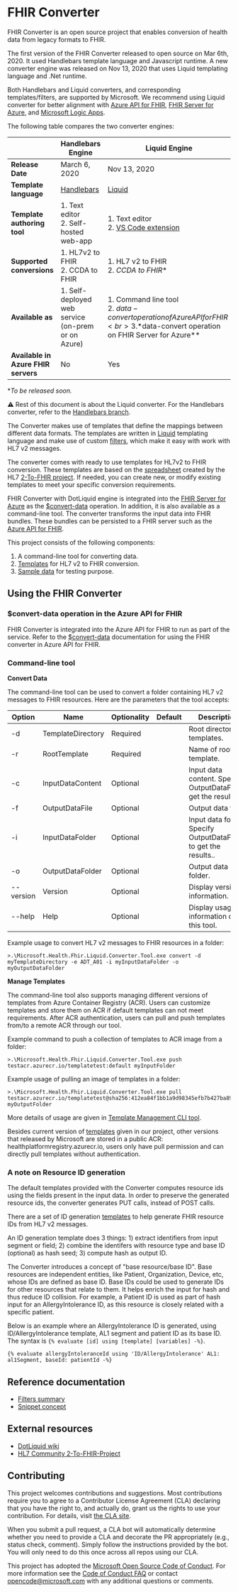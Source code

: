 # FHIR Converter

FHIR Converter is an open source project that enables conversion of health data from legacy formats to FHIR.

The first version of the FHIR Converter released to open source on Mar 6th, 2020. It used Handlebars template language and Javascript runtime. A new converter engine was released on Nov 13, 2020 that uses Liquid templating language and .Net runtime.

Both Handlebars and Liquid converters, and corresponding templates/filters, are supported by Microsoft. We recommend using Liquid converter for better alignment with [Azure API for FHIR](https://azure.microsoft.com/en-us/services/azure-api-for-fhir/), [FHIR Server for Azure](https://github.com/microsoft/fhir-server), and [Microsoft Logic Apps](https://azure.microsoft.com/en-us/services/logic-apps/).

The following table compares the two converter engines:

|  | Handlebars Engine | Liquid Engine | 
| ----- | ----- | ----- |
| **Release Date** | March 6, 2020 | Nov 13, 2020 |
| **Template language** | [Handlebars](https://handlebarsjs.com/) | [Liquid](https://shopify.github.io/liquid/) |
| **Template authoring tool** | 1. Text editor <br> 2. Self-hosted web-app | 1. Text editor <br> 2. [VS Code extension](https://marketplace.visualstudio.com/items?itemName=ms-azuretools.vscode-health-fhir-converter)|
| **Supported conversions** | 1. HL7v2 to FHIR <br> 2. CCDA to FHIR | 1. HL7 v2 to FHIR <br> 2. *CCDA to FHIR** |
| **Available as** | 1. Self-deployed web service <br> (on-prem or on Azure)| 1. Command line tool <br> 2. $data-convert operation of Azure API for FHIR <br> 3. *$data-convert operation on  FHIR Server for Azure**|
**Available in Azure FHIR servers** | No | Yes |

**To be released soon.*

⚠ Rest of this document is about the Liquid converter. For the Handlebars converter, refer to the [Handlebars branch](https://github.com/microsoft/FHIR-Converter/tree/handlebars).

The Converter makes use of templates that define the mappings between different data formats.
The templates are written in [Liquid](https://shopify.github.io/liquid/) templating language and make use of custom [filters](docs/FiltersSummary.md), which make it easy with work with HL7 v2 messages.

The converter comes with ready to use templates for HL7v2 to FHIR conversion. These templates are based on the [spreadsheet](https://docs.google.com/spreadsheets/d/1PaFYPSSq4oplTvw_4OgOn6h2Bs_CMvCAU9CqC4tPBgk/edit#gid=0) created by the HL7 [2-To-FHIR project](https://confluence.hl7.org/display/OO/2-To-FHIR+Project). If needed, you can create new, or modify existing templates to meet your specific conversion requirements.

FHIR Converter with DotLiquid engine is integrated into the [FHIR Server for Azure](https://github.com/microsoft/fhir-server) as the [$convert-data](https://github.com/microsoft/fhir-server/blob/personal/yufei/convert-data-doc/docs/ConvertDataOperation.md) operation. In addition, it is also available as a command-line tool. The converter transforms the input data into FHIR bundles. These bundles can be persisted to a FHIR server such as the [Azure API for FHIR](https://azure.microsoft.com/en-us/services/azure-api-for-fhir/).

This project consists of the following components:

1. A command-line tool for converting data.
2. [Templates](data/Templates) for HL7 v2 to FHIR conversion.
3. [Sample data](data/SampleData) for testing purpose.

## Using the FHIR Converter

### $convert-data operation in the Azure API for FHIR

FHIR Converter is integrated into the Azure API for FHIR to run as part of the service. Refer to the [$convert-data](https://github.com/microsoft/fhir-server/blob/personal/yufei/convert-data-doc/docs/ConvertDataOperation.md) documentation for using the FHIR converter in Azure API for FHIR.

### Command-line tool

**Convert Data**

The command-line tool can be used to convert a folder containing HL7 v2 messages to FHIR resources.
Here are the parameters that the tool accepts:

| Option | Name | Optionality | Default | Description |
| ----- | ----- | ----- |----- |----- |
| -d | TemplateDirectory | Required | | Root directory of templates. |
| -r | RootTemplate | Required | | Name of root template. |
| -c | InputDataContent | Optional| | Input data content. Specify OutputDataFile to get the results. |
| -f | OutputDataFile | Optional | | Output data file. |
| -i | InputDataFolder | Optional | | Input data folder. Specify OutputDataFolder to get the results.. |
| -o | OutputDataFolder | Optional | | Output data folder. |
| --version | Version | Optional | | Display version information. |
| --help | Help | Optional | | Display usage information of this tool. |

Example usage to convert HL7 v2 messages to FHIR resources in a folder:
```
>.\Microsoft.Health.Fhir.Liquid.Converter.Tool.exe convert -d myTemplateDirectory -e ADT_A01 -i myInputDataFolder -o myOutputDataFolder
```

**Manage Templates**

The command-line tool also supports managing different versions of templates from Azure Container Registry (ACR). Users can customize templates and store them on ACR if default templates can not meet requirements. After ACR authentication, users can pull and push templates from/to a remote ACR through our tool.

Example command to push a collection of templates to ACR image from a folder:
```
>.\Microsoft.Health.Fhir.Liquid.Converter.Tool.exe push testacr.azurecr.io/templatetest:default myInputFolder
```
Example usage of pulling an image of templates in a folder:

```
>.\Microsoft.Health.Fhir.Liquid.Converter.Tool.exe pull testacr.azurecr.io/templatetest@sha256:412ea84f1bb1a9d98345efb7b427ba89616ec29ac332d543eff9a2161ca12a58 myOutputFolder

```
More details of usage are given in [Template Management CLI tool](docs/TemplateManagementCLI.md).

Besides current version of [templates](data/Templates) given in our project, other versions that released by Microsoft are stored in a public ACR: healthplatformregistry.azurecr.io, users only have pull permission and can directly pull templates without authentication. 

### A note on Resource ID generation 

The default templates provided with the Converter computes resource ids using the fields present in the input data. In order to preserve the generated resource ids, the converter generates PUT calls, instead of POST calls.

There are a set of ID generation [templates](data/Templates/Hl7v2/ID) to help generate FHIR resource IDs from HL7 v2 messages.

An ID generation template does 3 things: 1) extract identifiers from input segment or field; 2) combine the identifers with resource type and base ID (optional) as hash seed; 3) compute hash as output ID.

The Converter introduces a concept of "base resource/base ID". Base resources are independent entities, like Patient, Organization, Device, etc, whose IDs are defined as base ID. Base IDs could be used to generate IDs for other resources that relate to them. It helps enrich the input for hash and thus reduce ID collision.
For example, a Patient ID is used as part of hash input for an AllergyIntolerance ID, as this resource is closely related with a specific patient.

Below is an example where an AllergyIntolerance ID is generated, using ID/AllergyIntolerance template, AL1 segment and patient ID as its base ID.
The syntax is `{% evaluate [id] using [template] [variables] -%}`.
```
{% evaluate allergyIntoleranceId using 'ID/AllergyIntolerance' AL1: al1Segment, baseId: patientId -%}
```

## Reference documentation
- [Filters summary](docs/FiltersSummary.md)
- [Snippet concept](docs/SnippetConcept.md)

## External resources
- [DotLiquid wiki](https://github.com/dotliquid/dotliquid/wiki)
- [HL7 Community 2-To-FHIR-Project](https://confluence.hl7.org/display/OO/2-To-FHIR+Project)
 
## Contributing

This project welcomes contributions and suggestions.  Most contributions require you to agree to a
Contributor License Agreement (CLA) declaring that you have the right to, and actually do, grant us
the rights to use your contribution. For details, visit [the CLA site](https://cla.opensource.microsoft.com).

When you submit a pull request, a CLA bot will automatically determine whether you need to provide
a CLA and decorate the PR appropriately (e.g., status check, comment). Simply follow the instructions
provided by the bot. You will only need to do this once across all repos using our CLA.

This project has adopted the [Microsoft Open Source Code of Conduct](https://opensource.microsoft.com/codeofconduct/).
For more information see the [Code of Conduct FAQ](https://opensource.microsoft.com/codeofconduct/faq/) or
contact [opencode@microsoft.com](mailto:opencode@microsoft.com) with any additional questions or comments.
